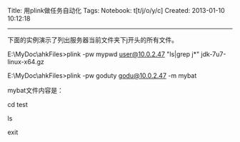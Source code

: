 Title: 用plink做任务自动化
Tags: 
Notebook: t[t/j/o/y/c]
Created: 2013-01-10 10:12:18

------

下面的实例演示了列出服务器当前文件夹下j开头的所有文件。

E:\MyDoc\ahkFiles>plink -pw mypwd user@10.0.2.47 "ls|grep j*" 
jdk-7u7-linux-x64.gz

 

E:\MyDoc\ahkFiles>plink -pw goduty godu@10.0.2.47 -m mybat

mybat文件内容是：

 cd test

 ls

 exit